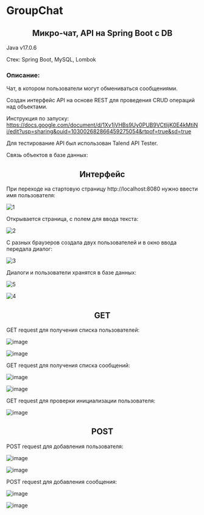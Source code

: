 # GroupChat
<h2 align="center">Микро-чат, API на Spring Boot c DB</h2>

Java v17.0.6

Стек: Spring Boot, MySQL, Lombok

<h3>Описание:</h3>
Чат, в котором пользователи могут обмениваться сообщениями.

Cоздан интерфейс API на основе REST для проведения CRUD операций над объектами. 


Инструкция по запуску: https://docs.google.com/document/d/1Xv1jVHBs9Uy0PUB9VCtlijK0E4kMtiNi/edit?usp=sharing&ouid=103002682866459275054&rtpof=true&sd=true


Для тестирование API был использован Talend API Tester.


Связь объектов в базе данных:


<h2 align="center">Интерфейс</h2>

При переходе на стартовую страницу http://localhost:8080 нужно ввести имя пользователя:


![1](https://user-images.githubusercontent.com/122821058/232856611-6abfc99b-b762-4643-94f3-9fe0ecef756c.png)


Открывается страница, с полем для ввода текста:


![2](https://user-images.githubusercontent.com/122821058/232800512-bf86f022-89af-48df-bc16-f60765dbba24.png)


С разных браузеров создала двух пользователей и в окно ввода передала диалог:


![3](https://user-images.githubusercontent.com/122821058/232856859-35ebfc67-2fea-4f3f-99c3-bd9ddf6110b6.png)


Диалоги и пользователи хранятся в базе данных:


![5](https://user-images.githubusercontent.com/122821058/232857828-3a4aa840-c68b-4d4f-bc92-a153d65b34ba.png)


![4](https://user-images.githubusercontent.com/122821058/232857899-fe081de4-37a9-46f5-a29a-aa5ec537d11b.png)



<h2 align="center">GET</h2>

GET request для получения списка пользователей:

![image](https://user-images.githubusercontent.com/122821058/232859081-1b3d2c82-2121-4e19-b84c-6e6ffdca8f80.png)


![image](https://user-images.githubusercontent.com/122821058/232859632-340b2a27-0dea-4fec-883b-91956abe244d.png)


GET request для получения списка сообщений:


![image](https://user-images.githubusercontent.com/122821058/232860111-cb9c7766-430d-487d-8081-93e20a60bb69.png)


![image](https://user-images.githubusercontent.com/122821058/232860317-eee7d1fe-f3cb-496e-9da2-b4c2227f95b3.png)


GET request для проверки инициализации пользователя:


![image](https://user-images.githubusercontent.com/122821058/232860589-e5bb751d-8f74-4a87-aa67-9f928a74ca36.png)


<h2 align="center">POST</h2>

POST request для добавления пользователя:


![image](https://user-images.githubusercontent.com/122821058/232861359-7e04646c-c1b1-41ce-863c-5a7e6b184bdc.png)


![image](https://user-images.githubusercontent.com/122821058/232861495-736818ca-47f8-414d-b4d4-1db6d21acd5b.png)



POST request для добавления сообщения:


![image](https://user-images.githubusercontent.com/122821058/232873878-59a23afd-643a-4ab6-b8bb-7fd3b1a0c6bf.png)


![image](https://user-images.githubusercontent.com/122821058/232873949-20acd717-6faa-4d32-9daf-108610a7e47f.png)
